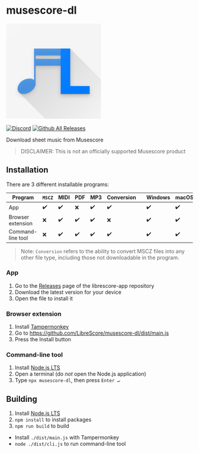 # musescore-dl

<img src="images/logo.png" width="256" alt="LibreScore logo">

[![Discord](https://img.shields.io/discord/774491656643674122?color=5865F2&label=&labelColor=555555&logo=discord&logoColor=FFFFFF)](https://discord.gg/DKu7cUZ4XQ) [![Github All Releases](https://img.shields.io/github/downloads/LibreScore/musescore-dl/total.svg)](https://github.com/LibreScore/musescore-dl/releases/latest)

Download sheet music from Musescore

> DISCLAIMER: This is not an officially supported Musescore product

## Installation

There are 3 different installable programs:

| Program           | `MSCZ` | MIDI | PDF | MP3 | Conversion |     | Windows | macOS | Linux | Android | iOS |
| ----------------- | ------ | ---- | --- | --- | ---------- | --- | ------- | ----- | ----- | ------- | --- |
| App               | ✔️     | ✔️   | ❌  | ✔️  | ✔️         |     | ✔️      | ✔️    | WIP   | ✔️      | ❌  |
| Browser extension | ❌     | ✔️   | ✔️  | ✔️  | ❌         |     | ✔️      | ✔️    | ✔️    | ✔️      | ❌  |
| Command-line tool | ❌     | ✔️   | ✔️  | ✔️  | ✔️         |     | ✔️      | ✔️    | ✔️    | ✔️      | ❌  |

> Note: `Conversion` refers to the ability to convert MSCZ files into any other file type, including those not downloadable in the program.

### App

1. Go to the [Releases](https://github.com/LibreScore/librescore-app/releases/latest) page of the librescore-app repository
2. Download the latest version for your device
3. Open the file to install it

### Browser extension

1. Install [Tampermonkey](https://www.tampermonkey.net)
2. Go to <https://github.com/LibreScore/musescore-dl/dist/main.js>
3. Press the Install button

### Command-line tool

1. Install [Node.js LTS](https://nodejs.org)
2. Open a terminal (do _not_ open the Node.js application)
3. Type `npx musescore-dl`, then press `Enter ↵`

## Building

1. Install [Node.js LTS](https://nodejs.org)
2. `npm install` to install packages
3. `npm run build` to build

-   Install `./dist/main.js` with Tampermonkey
-   `node ./dist/cli.js` to run command-line tool
